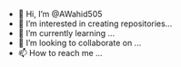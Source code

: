 - 👋 Hi, I’m @AWahid505
- 👀 I’m interested in creating repositories...
- 🌱 I’m currently learning ...
- 💞️ I’m looking to collaborate on ...
- 📫 How to reach me ...

<!---
AWahid505/AWahid505 is a ✨ special ✨ repository because its `README.md` (this file) appears on your GitHub profile.
You can click the Preview link to take a look at your changes.
--->
